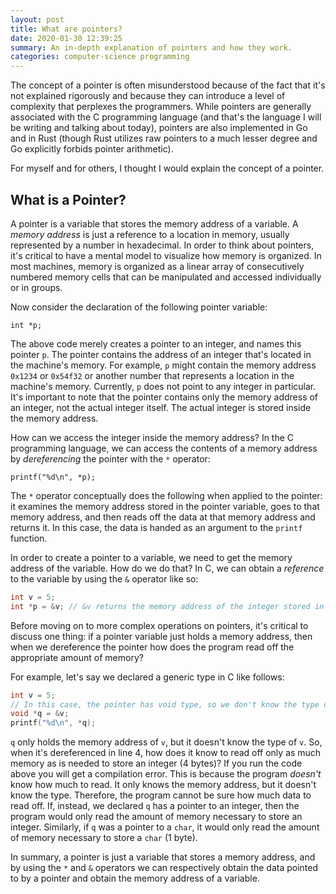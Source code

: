 ```yaml
---
layout: post
title: What are pointers? 
date: 2020-01-30 12:39:25
summary: An in-depth explanation of pointers and how they work.
categories: computer-science programming
---
```




The concept of a pointer is often misunderstood because of the fact that it's not explained rigorously and because they can introduce a level of complexity that perplexes the programmers. While pointers are generally associated with the C programming language (and that's the language I will be writing and talking about today), pointers are also implemented in Go and in Rust (though Rust utilizes raw pointers to a much lesser degree and Go explicitly forbids pointer arithmetic). 

For myself and for others, I thought I would explain the concept of a pointer. 

## What is a Pointer?

A pointer is a variable that stores the memory address of a variable. A *memory address* is just a reference to a location in memory, usually represented by a number in hexadecimal. In order to think about pointers, it's critical to have a mental model to visualize how memory is organized. In most machines, memory is organized as a linear array of consecutively numbered memory cells that can be manipulated and accessed individually or in groups. 

Now consider the declaration of the following pointer variable:

`int *p;`

The above code merely creates a pointer to an integer, and names this pointer `p`. The pointer contains the address of an integer that's located in the machine's memory. For example, `p` might contain the memory address `0x1234` or `0x54f32` or another number that represents a location in the machine's memory. Currently, `p` does not point to any integer in particular. It's important to note that the pointer contains only the memory address of an integer, not the actual integer itself. The actual integer is stored inside the memory address.

How can we access the integer inside the memory address? In the C programming language, we can access the contents of a memory address by *dereferencing* the pointer with the `*` operator:

`printf("%d\n", *p);`

The `*` operator conceptually does the following when applied to the pointer: it examines the memory address stored in the pointer variable, goes to that memory address, and then reads off the data at that memory address and returns it. In this case, the data is handed as an argument to the `printf` function.

In order to create a pointer to a variable, we need to get the memory address of the variable. How do we do that? In C, we can obtain a *reference* to the variable by using the `&` operator like so:

```c
int v = 5;
int *p = &v; // &v returns the memory address of the integer stored in variable v
```

Before moving on to more complex operations on pointers, it's critical to discuss one thing: if a pointer variable just holds a memory address, then when we dereference the pointer how does the program read off the appropriate amount of memory?

For example, let's say we declared a generic type in C like follows:

```c
int v = 5;
// In this case, the pointer has void type, so we don't know the type of data stored.
void *q = &v; 
printf("%d\n", *q);
```

`q` only holds the memory address of `v`, but it doesn't know the type of `v`. So, when it's dereferenced in line 4, how does it know to read off only as much memory as is needed to store an integer (4 bytes)? If you run the code above you will get a compilation error. This is because the program *doesn't* know how much to read. It only knows the memory address, but it doesn't know the type. Therefore, the program cannot be sure how much data to read off. If, instead, we declared `q` has a pointer to an integer, then the program would only read the amount of memory necessary to store an integer. Similarly, if `q` was a pointer to a `char`, it would only read the amount of memory necessary to store a `char` (1 byte).

In summary, a pointer is just a variable that stores a memory address, and by using the `*` and `&` operators we can respectively obtain the data pointed to by a pointer and obtain the memory address of a variable.